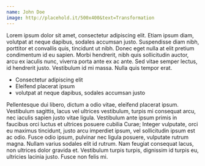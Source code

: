 ```yaml
---
name: John Doe
image: http://placehold.it/500x400&text=Transformation
---
```

Lorem ipsum dolor sit amet, consectetur adipiscing elit. Etiam ipsum diam, volutpat at neque dapibus, sodales accumsan justo. Suspendisse diam nibh, porttitor et convallis quis, tincidunt ut nibh. Donec eget nulla at elit pretium condimentum id eu sapien. Morbi hendrerit, nibh quis sollicitudin auctor, arcu ex iaculis nunc, viverra porta ante ex ac ante. Sed vitae semper lectus, id hendrerit justo. Vestibulum id mi massa. Nulla quis tempor erat.

* Consectetur adipiscing elit
* Eleifend placerat ipsum
* volutpat at neque dapibus, sodales accumsan justo

Pellentesque dui libero, dictum a odio vitae, eleifend placerat ipsum. Vestibulum sagittis, lacus vel ultrices vestibulum, turpis mi consequat arcu, nec iaculis sapien justo vitae ligula. Vestibulum ante ipsum primis in faucibus orci luctus et ultrices posuere cubilia Curae; Integer vulputate, orci eu maximus tincidunt, justo arcu imperdiet ipsum, vel sollicitudin ipsum est ac odio. Fusce odio ipsum, pulvinar nec ligula posuere, vulputate rutrum magna. Nullam varius sodales elit id rutrum. Nam feugiat consequat lacus, non ultrices dolor gravida et. Vestibulum turpis turpis, dignissim id turpis eu, ultricies lacinia justo. Fusce non felis mi.
